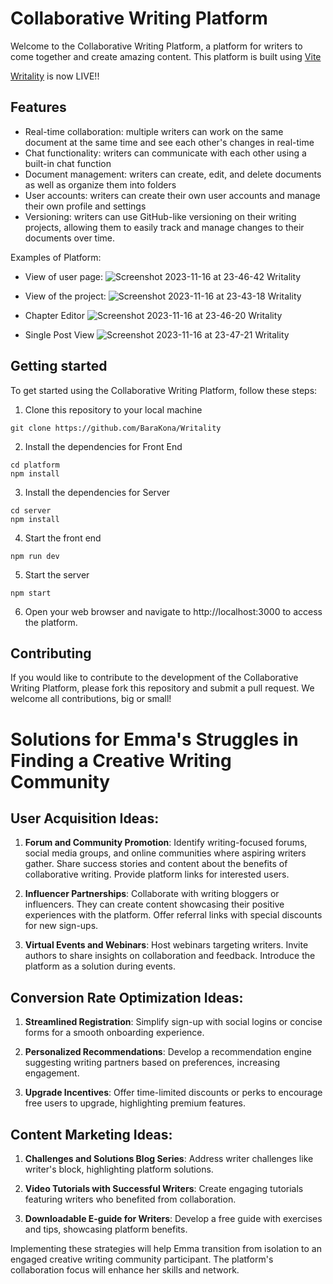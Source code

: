 # Collaborative Writing Platform

Welcome to the Collaborative Writing Platform, a platform for writers to come together and create amazing content. This platform is built using [Vite](https://vitejs.dev/)

[Writality](https://writality.com/) is now LIVE!!

## Features

- Real-time collaboration: multiple writers can work on the same document at the same time and see each other's changes in real-time
- Chat functionality: writers can communicate with each other using a built-in chat function
- Document management: writers can create, edit, and delete documents as well as organize them into folders
- User accounts: writers can create their own user accounts and manage their own profile and settings
- Versioning: writers can use GitHub-like versioning on their writing projects, allowing them to easily track and manage changes to their documents over time.

Examples of Platform:
- View of user page:
![Screenshot 2023-11-16 at 23-46-42 Writality](https://github.com/BaraKona/writality-app/assets/62246274/6c3d3946-7cbe-44a4-b068-0bf29b12b730)

- View of the project:
![Screenshot 2023-11-16 at 23-43-18 Writality](https://github.com/BaraKona/writality-app/assets/62246274/4e7041d2-fcd7-4fcd-92ab-ebb97a10f4dc)


- Chapter Editor
![Screenshot 2023-11-16 at 23-46-20 Writality](https://github.com/BaraKona/writality-app/assets/62246274/4969d74d-4987-4b48-81cd-12e334c50c58)

- Single Post View
![Screenshot 2023-11-16 at 23-47-21 Writality](https://github.com/BaraKona/writality-app/assets/62246274/44859805-6d26-4bd9-be73-038ea08c2228)

<!--
- View of the project:
![Screen Shot 2023-09-28 at 10 36 58](https://github.com/BaraKona/writality-app/assets/62246274/d31b46d2-4e5c-4100-b2fa-39b05a8201dd)

- Chapter Editor
![Screen Shot 2023-09-28 at 10 38 24](https://github.com/BaraKona/writality-app/assets/62246274/094e2afc-cfff-4b87-b16f-c59865a35edb)

- Single Post View
![Screen Shot 2023-09-28 at 10 44 48](https://github.com/BaraKona/writality-app/assets/62246274/2dfe80cd-cca9-4d90-8e8d-5b4698991391)
-->
## Getting started

To get started using the Collaborative Writing Platform, follow these steps:

1. Clone this repository to your local machine

```
git clone https://github.com/BaraKona/Writality
```

2. Install the dependencies for Front End

```
cd platform
npm install
```

3. Install the dependencies for Server

```
cd server
npm install
```

4. Start the front end

```
npm run dev
```

5. Start the server

```
npm start
```

6. Open your web browser and navigate to http://localhost:3000 to access the platform.

## Contributing

If you would like to contribute to the development of the Collaborative Writing Platform, please fork this repository and submit a pull request. We welcome all contributions, big or small!

# Solutions for Emma's Struggles in Finding a Creative Writing Community

## User Acquisition Ideas:

1. **Forum and Community Promotion**: Identify writing-focused forums, social media groups, and online communities where aspiring writers gather. Share success stories and content about the benefits of collaborative writing. Provide platform links for interested users.

2. **Influencer Partnerships**: Collaborate with writing bloggers or influencers. They can create content showcasing their positive experiences with the platform. Offer referral links with special discounts for new sign-ups.

3. **Virtual Events and Webinars**: Host webinars targeting writers. Invite authors to share insights on collaboration and feedback. Introduce the platform as a solution during events.

## Conversion Rate Optimization Ideas:

1. **Streamlined Registration**: Simplify sign-up with social logins or concise forms for a smooth onboarding experience.

2. **Personalized Recommendations**: Develop a recommendation engine suggesting writing partners based on preferences, increasing engagement.

3. **Upgrade Incentives**: Offer time-limited discounts or perks to encourage free users to upgrade, highlighting premium features.

## Content Marketing Ideas:

1. **Challenges and Solutions Blog Series**: Address writer challenges like writer's block, highlighting platform solutions.

2. **Video Tutorials with Successful Writers**: Create engaging tutorials featuring writers who benefited from collaboration.

3. **Downloadable E-guide for Writers**: Develop a free guide with exercises and tips, showcasing platform benefits.

Implementing these strategies will help Emma transition from isolation to an engaged creative writing community participant. The platform's collaboration focus will enhance her skills and network.
